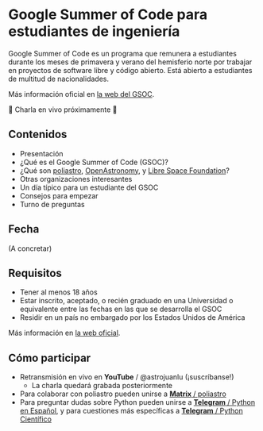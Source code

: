 # Google Summer of Code para estudiantes de ingeniería

Google Summer of Code es un programa que remunera a estudiantes
durante los meses de primavera y verano del hemisferio norte
por trabajar en proyectos de software libre y código abierto.
Está abierto a estudiantes de multitud de nacionalidades.

Más información oficial en [la web del GSOC](https://summerofcode.withgoogle.com/).

📣 Charla en vivo próximamente 📣

## Contenidos

- Presentación
- ¿Qué es el Google Summer of Code (GSOC)?
- ¿Qué son [poliastro](https://docs.poliastro.space/en/latest/), [OpenAstronomy](https://openastronomy.org/), y [Libre Space Foundation](https://libre.space/)?
- Otras organizaciones interesantes
- Un día típico para un estudiante del GSOC
- Consejos para empezar
- Turno de preguntas

## Fecha

(A concretar)

## Requisitos

- Tener al menos 18 años
- Estar inscrito, aceptado, o recién graduado en una Universidad o equivalente entre las fechas en las que se desarrolla el GSOC
- Residir en un país no embargado por los Estados Unidos de América

Más información en [la web oficial](https://developers.google.com/open-source/gsoc/faq#what_are_the_eligibility_requirements_for_participation).

## Cómo participar

- Retransmisión en vivo en **YouTube** / @astrojuanlu (¡suscríbanse!)
  - La charla quedará grabada posteriormente
- Para colaborar con poliastro pueden unirse a [**Matrix** / poliastro](http://chat.poliastro.space)
- Para preguntar dudas sobre Python pueden unirse a [**Telegram** / Python en Español](https://t.me/PythonEsp),
  y para cuestiones más específicas a [**Telegram** / Python Científico](https://t.me/python_cientifico)
